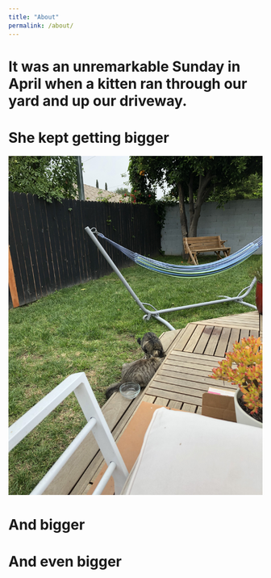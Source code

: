 ```yaml
---
title: "About"
permalink: /about/
---
```


# It was an unremarkable Sunday in April when a kitten ran through our yard and up our driveway.

# She kept getting bigger

![alt text](/assets/photos/2019-04-28_09-30-49_722.jpg "PK and Friend")

# And bigger

# And even bigger

